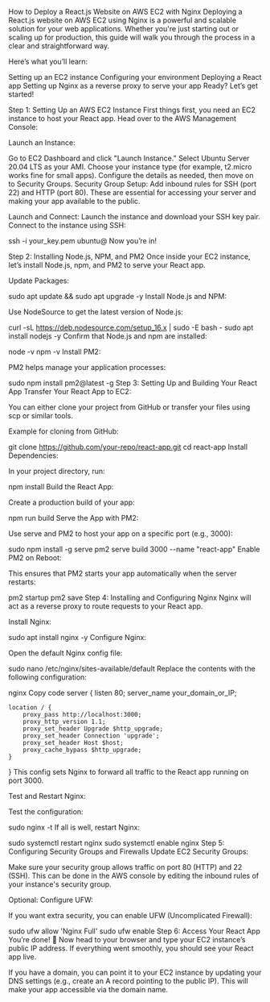 How to Deploy a React.js Website on AWS EC2 with Nginx
Deploying a React.js website on AWS EC2 using Nginx is a powerful and scalable solution for your web applications. Whether you're just starting out or scaling up for production, this guide will walk you through the process in a clear and straightforward way.

Here’s what you’ll learn:

Setting up an EC2 instance
Configuring your environment
Deploying a React app
Setting up Nginx as a reverse proxy to serve your app
Ready? Let’s get started!

Step 1: Setting Up an AWS EC2 Instance
First things first, you need an EC2 instance to host your React app. Head over to the AWS Management Console:

Launch an Instance:

Go to EC2 Dashboard and click "Launch Instance."
Select Ubuntu Server 20.04 LTS as your AMI.
Choose your instance type (for example, t2.micro works fine for small apps).
Configure the details as needed, then move on to Security Groups.
Security Group Setup:
Add inbound rules for SSH (port 22) and HTTP (port 80). These are essential for accessing your server and making your app available to the public.

Launch and Connect:
Launch the instance and download your SSH key pair. Connect to the instance using SSH:
 
ssh -i your_key.pem ubuntu@<EC2-Public-IP>
Now you’re in!

Step 2: Installing Node.js, NPM, and PM2
Once inside your EC2 instance, let’s install Node.js, npm, and PM2 to serve your React app.

Update Packages:
 
sudo apt update && sudo apt upgrade -y
Install Node.js and NPM:

Use NodeSource to get the latest version of Node.js:
 
curl -sL https://deb.nodesource.com/setup_16.x | sudo -E bash -
sudo apt install nodejs -y
Confirm that Node.js and npm are installed:
 
node -v
npm -v
Install PM2:

PM2 helps manage your application processes:
 
sudo npm install pm2@latest -g
Step 3: Setting Up and Building Your React App
Transfer Your React App to EC2:

You can either clone your project from GitHub or transfer your files using scp or similar tools.

Example for cloning from GitHub:
 
git clone https://github.com/your-repo/react-app.git
cd react-app
Install Dependencies:

In your project directory, run:
 
npm install
Build the React App:

Create a production build of your app:
 
npm run build
Serve the App with PM2:

Use serve and PM2 to host your app on a specific port (e.g., 3000):
 
sudo npm install -g serve
pm2 serve build 3000 --name "react-app"
Enable PM2 on Reboot:

This ensures that PM2 starts your app automatically when the server restarts:
 
pm2 startup
pm2 save
Step 4: Installing and Configuring Nginx
Nginx will act as a reverse proxy to route requests to your React app.

Install Nginx:
 
sudo apt install nginx -y
Configure Nginx:

Open the default Nginx config file:
 
sudo nano /etc/nginx/sites-available/default
Replace the contents with the following configuration:

nginx
Copy code
server {
    listen 80;
    server_name your_domain_or_IP;

    location / {
        proxy_pass http://localhost:3000;
        proxy_http_version 1.1;
        proxy_set_header Upgrade $http_upgrade;
        proxy_set_header Connection 'upgrade';
        proxy_set_header Host $host;
        proxy_cache_bypass $http_upgrade;
    }
}
This config sets Nginx to forward all traffic to the React app running on port 3000.

Test and Restart Nginx:

Test the configuration:
 
sudo nginx -t
If all is well, restart Nginx:
 
sudo systemctl restart nginx
sudo systemctl enable nginx
Step 5: Configuring Security Groups and Firewalls
Update EC2 Security Groups:

Make sure your security group allows traffic on port 80 (HTTP) and 22 (SSH). This can be done in the AWS console by editing the inbound rules of your instance's security group.

Optional: Configure UFW:

If you want extra security, you can enable UFW (Uncomplicated Firewall):
 
sudo ufw allow 'Nginx Full'
sudo ufw enable
Step 6: Access Your React App
You’re done! 🎉 Now head to your browser and type your EC2 instance’s public IP address. If everything went smoothly, you should see your React app live.

If you have a domain, you can point it to your EC2 instance by updating your DNS settings (e.g., create an A record pointing to the public IP). This will make your app accessible via the domain name.